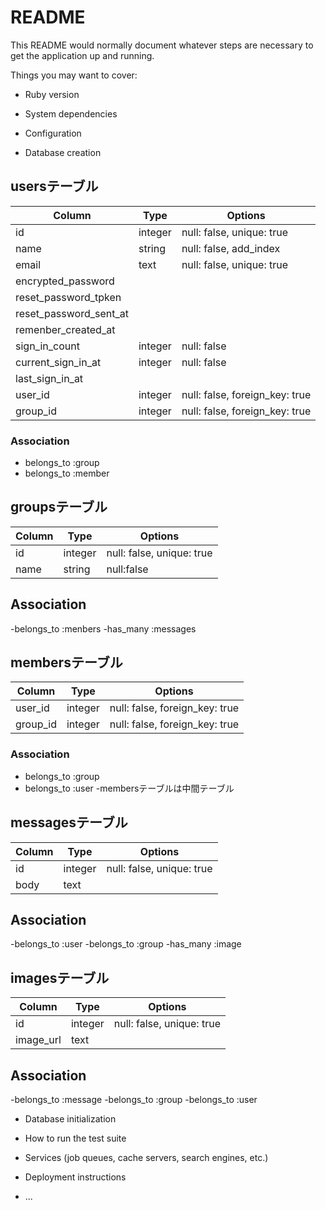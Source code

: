 # README


This README would normally document whatever steps are necessary to get the
application up and running.


Things you may want to cover:


* Ruby version


* System dependencies


* Configuration



* Database creation

## usersテーブル

|Column|Type|Options|
|------|----|-------|
|id|integer|null: false, unique: true|
|name|string|null: false, add_index|
|email|text|null: false, unique: true|
|encrypted_password|
|reset_password_tpken|
|reset_password_sent_at|
|remenber_created_at|
|sign_in_count|integer|null: false|
|current_sign_in_at|integer|null: false|
|last_sign_in_at|
|user_id|integer|null: false, foreign_key: true|
|group_id|integer|null: false, foreign_key: true|


### Association
- belongs_to :group
- belongs_to :member


## groupsテーブル


|Column|Type|Options|
|------|----|-------|
|id|integer|null: false, unique: true|
|name|string|null:false|



## Association
-belongs_to :menbers
-has_many :messages


## membersテーブル


|Column|Type|Options|
|------|----|-------|
|user_id|integer|null: false, foreign_key: true|
|group_id|integer|null: false, foreign_key: true|


### Association
- belongs_to :group
- belongs_to :user
-membersテーブルは中間テーブル


## messagesテーブル


|Column|Type|Options|
|------|----|-------|
|id|integer|null: false, unique: true|
|body|text||


## Association
-belongs_to :user
-belongs_to :group
-has_many :image


## imagesテーブル
|Column|Type|Options|
|------|----|-------|
|id|integer|null: false, unique: true|
|image_url|text||


## Association
-belongs_to :message
-belongs_to :group
-belongs_to :user





* Database initialization


* How to run the test suite


* Services (job queues, cache servers, search engines, etc.)


* Deployment instructions

* ...
